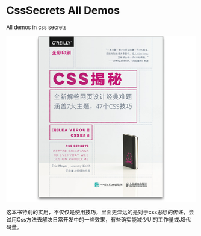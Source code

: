 # CssSecrets All Demos
All demos in css secrets

![](https://github.com/lilythy/CssSecretsDemos/blob/master/images/css-secrets.jpg)

这本书特别的实用，不仅仅是使用技巧，里面更深远的是对于css思想的传递，尝试用Css方法去解决日常开发中的一些效果，有些确实能减少UI的工作量或JS代码量。
